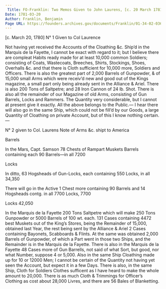 ```yaml
---
 Title: FO-Franklin: Two Memos Given to John Laurens, [c. 20 March 1781]
Date: 1781-03-20
Author: Franklin, Benjamin
Page URL: https://founders.archives.gov/documents/Franklin/01-34-02-0366
---
```




  [c. March 20, 1780]
  N° 1 Given to Col Laurence

Not having yet received the Accounts of the Cloathing &c. Ship’d in the Marquis de la Fayette, I cannot be exact with regard to it; but I believe there are compleat Habits ready made for at least 10,000 common Soldiers; consisting of Coats, Wastecoats, Breeches, Shirts, Stockings, Shoes, Overhalls &c. and that there is Cloth sufficient for 10,000 more, Soldiers and Officers. There is also the greatest part of 2,000 Barrels of Gunpowder, & of 15,000 small Arms which were receiv’d new and good out of the Kings magazine, a small part only being already sent in the Alliance & Ariel. There is also 200 Tons of Saltpetre; and 28 Iron Cannon of 24 lb. Shot. There is also all the remainder of our Magazine of old Arms, consisting of Gun Barrels, Locks and Rammers. The Quantity very considerable, but I cannot at present give it exactly. All the above belongs to the Public.—
I hear there will also go in the same Ship, which could not be fill’d by our Goods, a large Quantity of Cloathing on private Account, but of this I know nothing certain.—


N° 2 given to Col. Laurens
Note of Arms &c. shipt to America



Barrels 


In the Mars, Capt. Samson 78 Chests of Rampart Muskets Barrels containing each 90 Barrels—in all
7200 



Locks 


In ditto, 63 Hogsheads of Gun-Locks, each containing 550 Locks, in all
  34,350


There will go in the Active 1 Chest more containing 90 Barrels and 14 Hogsheads contg. in all 7700 Locks,
  7700 


Locks
42,050 


In the Marquis de la Fayette 200 Tons Saltpetre which will make 250 Tons Gunpowder or 5000 Barrels of 100 wt. each. 131 Cases containing 4472 best Muskets out of the King’s Stores, being the Remainder of 15,000, obtained last Year, the rest being sent by the Alliance & Ariel
2 Cases containing Bayonets, Scabboards & Flints.
At the same was obtained 2,000 Barrels of Gunpowder, of which a Part went in those two Ships, and the Remainder is in the Marquis de la Fayette.
There is also in the Marquis de la Fayette 48 Cases more of Gun Barrells, not said of what Sort, but good, nor what Number, suppose 4 or 5,000.
Also in the same Ship Cloathing made up for 10 or 12000 Men; I cannot be certain of the Quantity not having yet seen the Account, but expect it in a few Days. There is also, in the same Ship, Cloth for Soldiers Clothes sufficent as I have heard to make the whole amount to 20,000. There is as much Cloth & Trimmings for Officer’s Clothing as cost about 28,000 Livres, and there are 56 Bales of Blanketting.



